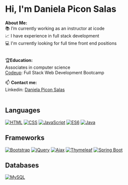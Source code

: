 # <h1>Hi, I'm Daniela Picon Salas</h1>

<strong>About Me:</strong><br>
📚 I’m currently working as an instructor at icode<br>
📈 I have experience in full stack development<br>
💻 I'm currently looking for full time front end positions<br><br>

🏆<strong>Education:</strong><br>
 Associates in computer science<br>
 <a href="https://codeup.edu/program/full-stack-web-development/">Codeup</a>: Full Stack Web Development Bootcamp<br>

📫 <strong>Contact me:</strong><br>
Linkedin: <a href="https://www.linkedin.com/in/daniela-picon-salas/">Daniela Picon Salas</a><br><br>

<!-- Languages -->
## Languages
<p>
    <a href="#"><img alt="HTML" src="https://img.shields.io/badge/HTML-E34F26?style=for-the-badge&logo=html5&logoColor=white"></a>
    <a href="#"><img alt="CSS" src="https://img.shields.io/badge/CSS-1572B6?style=for-the-badge&logo=css3&logoColor=white"></a>
    <a href="#"><img alt="JavaScript" src="https://img.shields.io/badge/javascript-%23323330.svg?style=for-the-badge&logo=javascript&logoColor=%23F7DF1E"></a>
    <a href="#"><img alt="ES6" src="https://img.shields.io/badge/ES6-%23F7DF1E.svg?style=for-the-badge&logo=javascript&logoColor=%23F7DF1E"></a>
    <a href="#"><img alt="Java" src="https://img.shields.io/badge/java-%23ED8B00.svg?style=for-the-badge&logo=openjdk&logoColor=white"></a>
</p>

<!-- Frameworks -->
## Frameworks
<p>
    <a href="#"><img alt="Bootstrap" src="https://img.shields.io/badge/bootstrap-%238511FA.svg?style=for-the-badge&logo=bootstrap&logoColor=white"></a>
    <a href="#"><img alt="jQuery" src="https://img.shields.io/badge/jquery-%230769AD.svg?style=for-the-badge&logo=jquery&logoColor=white"></a>
    <a href="#"><img alt="Ajax" src="https://img.shields.io/badge/Ajax-0769AD?style=for-the-badge&logo=ajax&logoColor=white"></a>
    <a href="#"><img alt="Thymeleaf" src="https://img.shields.io/badge/Thymeleaf-%23005C0F.svg?style=for-the-badge&logo=Thymeleaf&logoColor=white"></a>
    <a href="#"><img alt="Spring Boot" src="https://img.shields.io/badge/Spring%20Boot-%236DB33F.svg?style=for-the-badge&logo=spring&logoColor=white"></a>

[//]: # (    <a href="#"><img alt="Hibernate" src="https://img.shields.io/badge/Hibernate-%230596C1.svg?style=for-the-badge&logo=hibernate&logoColor=white"></a>)
</p>

<!-- Databases -->
## Databases
<p>
    <a href="#"><img alt="MySQL" src="https://img.shields.io/badge/MySQL-%234479A1.svg?style=for-the-badge&logo=mysql&logoColor=white"></a>
</p>

